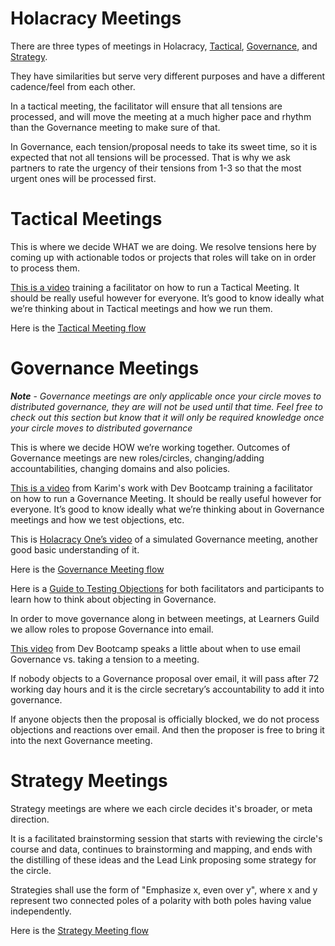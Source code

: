 # Holacracy Meetings

There are three types of meetings in Holacracy, [Tactical](Holacracy-Meetings.md#tactical-meetings), [Governance](Holacracy-Meetings.md#governance-meetings), and [Strategy](Holacracy-Meetings.md#strategy-meetings).

They have similarities but serve very different purposes and have a different cadence/feel from each other.

In a tactical meeting, the facilitator will ensure that all tensions are processed, and will move the meeting at a much higher pace and rhythm than the Governance meeting to make sure of that.

In Governance, each tension/proposal needs to take its sweet time, so it is expected that not all tensions will be processed.  That is why we ask partners to rate the urgency of their tensions from 1-3 so that the most urgent ones will be processed first.

# Tactical Meetings
This is where we decide WHAT we are doing. We resolve tensions here by coming up with actionable todos or projects that roles will take on in order to process them.

[This is a video](https://vimeo.com/94227060) training a facilitator on how to run a Tactical Meeting. It should be really useful however for everyone. It’s good to know ideally what we’re thinking about in Tactical meetings and how we run them.

Here is the [Tactical Meeting flow](https://drive.google.com/open?id=0B603F2WUOtLJOHZJeXNScW5tNVk)

# Governance Meetings

***Note*** - *Governance meetings are only applicable once your circle moves to distributed governance, they are will not be used until that time.  Feel free to check out this section but know that it will only be required knowledge once your circle moves to distributed governance*

This is where we decide HOW we’re working together. Outcomes of Governance meetings are new roles/circles, changing/adding accountabilities, changing domains and also policies.

[This is a video](https://vimeo.com/94227010) from Karim's work with Dev Bootcamp training a facilitator on how to run a Governance Meeting. It should be really useful however for everyone. It’s good to know ideally what we’re thinking about in Governance meetings and how we test objections, etc.

This is [Holacracy One’s video](http://holacracy.org/resources/video-governance-simulation) of a simulated Governance meeting, another good basic understanding of it.

Here is the [Governance Meeting flow](https://drive.google.com/open?id=0B603F2WUOtLJMjN6dTRpZmVTNEE)

Here is a [Guide to Testing Objections](https://drive.google.com/open?id=0B603F2WUOtLJSjR0RHdKY0VSUmM) for both facilitators and participants to learn how to think about objecting in Governance.

In order to move governance along in between meetings, at Learners Guild we allow roles to propose Governance into email.

[This video](https://vimeo.com/94226817) from Dev Bootcamp speaks a little about when to use email Governance vs. taking a tension to a meeting.

If nobody objects to a Governance proposal over email, it will pass after 72 working day hours and it is the circle secretary’s accountability to add it into governance.

If anyone objects then the proposal is officially blocked, we do not process objections and reactions over email. And then the proposer is free to bring it into the next Governance meeting.

# Strategy Meetings
Strategy meetings are where we each circle decides it's broader, or meta direction.

It is a facilitated brainstorming session that starts with reviewing the circle's course and data, continues to brainstorming and mapping, and ends with the distilling of these ideas and the Lead Link proposing some strategy for the circle.

Strategies shall use the form of "Emphasize x, even over y", where x and y represent two connected poles of a polarity with both poles having value independently.

Here is the [Strategy Meeting flow](https://drive.google.com/open?id=0B603F2WUOtLJTmtheDJBc25VZHM)

